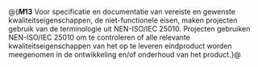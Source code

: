 @{**$M13$**
Voor specificatie en documentatie van vereiste en gewenste kwaliteitseigenschappen, de niet-functionele eisen, maken projecten gebruik van de terminologie uit NEN-ISO/IEC 25010. Projecten gebruiken NEN-ISO/IEC 25010 om te controleren of alle relevante kwaliteitseigenschappen van het op te leveren eindproduct worden meegenomen in de ontwikkeling en/of onderhoud van het product.}@
